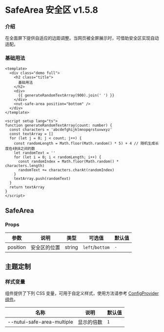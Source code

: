 # SafeArea 安全区 <Badge>v1.5.8</Badge>

### 介绍

在全面屏下提供自适应的边距调整。当网页被全屏展示时，可借助安全区实现自动适配。

### 基础用法

```vue
<template>
  <div class="demo full">
    <h2 class="title">
      基础用法
    </h2>
    <div>
      {{ generateRandomTextArray(900).join(' ') }}
    </div>
    <nut-safe-area position="bottom" />
  </div>
</template>

<script setup lang="ts">
function generateRandomTextArray(count: number) {
  const characters = 'abcdefghijklmnopqrstuvwxyz'
  const textArray = []
  for (let j = 0; j < count; j++) {
    const randomLength = Math.floor(Math.random() * 5) + 4 // 随机生成长度在4到8之间的数
    let randomText = ''
    for (let i = 0; i < randomLength; i++) {
      const randomIndex = Math.floor(Math.random() * characters.length)
      randomText += characters.charAt(randomIndex)
    }
    textArray.push(randomText)
  }
  return textArray
}
</script>
```

## SafeArea

### Props

| 参数     | 说明         | 类型   | 可选值          | 默认值 |
| -------- | ------------ | ------ | --------------- | ------ |
| position | 安全区的位置 | string | `left`/`bottom` | `-`    |

## 主题定制

### 样式变量

组件提供了下列 CSS 变量，可用于自定义样式，使用方法请参考  [ConfigProvider 组件](/components/basic/configprovider)。

| 名称                       | 说明       | 默认值 |
|----------------------------|----------|--------|
| --nutui-safe-area-multiple | 显示的倍数 | `1`    |
